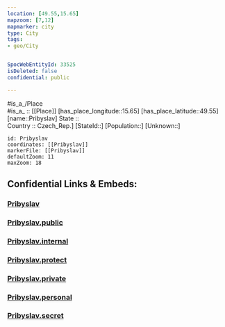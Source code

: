 ```yaml
---
location: [49.55,15.65] 
mapzoom: [7,12] 
mapmarker: city 
type: City
tags:
- geo/City


SpocWebEntityId: 33525
isDeleted: false
confidential: public

---
```

#is_a_/Place  
#is_a_ :: [[Place]] 
[has_place_longitude::15.65] 
[has_place_latitude::49.55] 
[name::Pribyslav] 
State ::  
Country :: Czech_Rep.] 
[StateId::] 
[Population::] 
[Unknown::] 


```leaflet
id: Pribyslav
coordinates: [[Pribyslav]] 
markerFile: [[Pribyslav]] 
defaultZoom: 11 
maxZoom: 18
```


## Confidential Links & Embeds: 

### [Pribyslav](/_Standards/Earth/Continent/Europe/Europe~Central/Czech_Republic/regions~Czech_Republic/Vysočina/City/Pribyslav.md) 

### [Pribyslav.public](/_public/Earth/Continent/Europe/Europe~Central/Czech_Republic/regions~Czech_Republic/Vysočina/City/Pribyslav.public.md) 

### [Pribyslav.internal](/_internal/Earth/Continent/Europe/Europe~Central/Czech_Republic/regions~Czech_Republic/Vysočina/City/Pribyslav.internal.md) 

### [Pribyslav.protect](/_protect/Earth/Continent/Europe/Europe~Central/Czech_Republic/regions~Czech_Republic/Vysočina/City/Pribyslav.protect.md) 

### [Pribyslav.private](/_private/Earth/Continent/Europe/Europe~Central/Czech_Republic/regions~Czech_Republic/Vysočina/City/Pribyslav.private.md) 

### [Pribyslav.personal](/_personal/Earth/Continent/Europe/Europe~Central/Czech_Republic/regions~Czech_Republic/Vysočina/City/Pribyslav.personal.md) 

### [Pribyslav.secret](/_secret/Earth/Continent/Europe/Europe~Central/Czech_Republic/regions~Czech_Republic/Vysočina/City/Pribyslav.secret.md)

